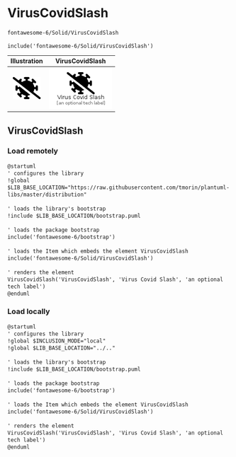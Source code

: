 # VirusCovidSlash


```text
fontawesome-6/Solid/VirusCovidSlash
```

```text
include('fontawesome-6/Solid/VirusCovidSlash')
```



| Illustration | VirusCovidSlash |
| :---: | :---: |
| ![illustration for Illustration](../../fontawesome-6/Solid/VirusCovidSlash.png) | ![illustration for VirusCovidSlash](../../fontawesome-6/Solid/VirusCovidSlash.Local.png) |




## VirusCovidSlash

### Load remotely
```plantuml
@startuml
' configures the library
!global $LIB_BASE_LOCATION="https://raw.githubusercontent.com/tmorin/plantuml-libs/master/distribution"

' loads the library's bootstrap
!include $LIB_BASE_LOCATION/bootstrap.puml

' loads the package bootstrap
include('fontawesome-6/bootstrap')

' loads the Item which embeds the element VirusCovidSlash
include('fontawesome-6/Solid/VirusCovidSlash')

' renders the element
VirusCovidSlash('VirusCovidSlash', 'Virus Covid Slash', 'an optional tech label')
@enduml
```

### Load locally
```plantuml
@startuml
' configures the library
!global $INCLUSION_MODE="local"
!global $LIB_BASE_LOCATION="../.."

' loads the library's bootstrap
!include $LIB_BASE_LOCATION/bootstrap.puml

' loads the package bootstrap
include('fontawesome-6/bootstrap')

' loads the Item which embeds the element VirusCovidSlash
include('fontawesome-6/Solid/VirusCovidSlash')

' renders the element
VirusCovidSlash('VirusCovidSlash', 'Virus Covid Slash', 'an optional tech label')
@enduml
```

